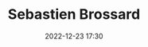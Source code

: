 ---
#zenetöri #személy
title: Sebastien Brossard
feed: show
date: 2022-12-23 17:30
permalink: /Sebastien Brossard
---